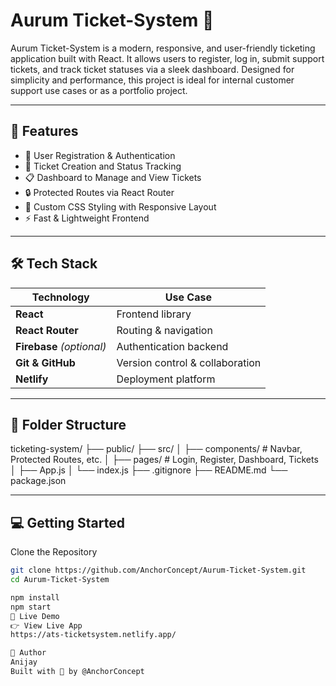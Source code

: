 # Aurum Ticket-System 🎫

Aurum Ticket-System is a modern, responsive, and user-friendly ticketing application built with React. It allows users to register, log in, submit support tickets, and track ticket statuses via a sleek dashboard. Designed for simplicity and performance, this project is ideal for internal customer support use cases or as a portfolio project.

---

## 🚀 Features

- 🔐 User Registration & Authentication  
- 🧾 Ticket Creation and Status Tracking  
- 📋 Dashboard to Manage and View Tickets  
- 🔒 Protected Routes via React Router  
- 🎨 Custom CSS Styling with Responsive Layout  
- ⚡ Fast & Lightweight Frontend  

---

## 🛠️ Tech Stack

| Technology     | Use Case                       |
|----------------|--------------------------------|
| **React**      | Frontend library               |
| **React Router** | Routing & navigation         |
| **Firebase** *(optional)* | Authentication backend |
| **Git & GitHub** | Version control & collaboration |
| **Netlify**    | Deployment platform            |

---

## 📁 Folder Structure

ticketing-system/
├── public/
├── src/
│ ├── components/ # Navbar, Protected Routes, etc.
│ ├── pages/ # Login, Register, Dashboard, Tickets
│ ├── App.js
│ └── index.js
├── .gitignore
├── README.md
└── package.json


---

## 💻 Getting Started

Clone the Repository
```bash
git clone https://github.com/AnchorConcept/Aurum-Ticket-System.git
cd Aurum-Ticket-System

npm install
npm start
🔗 Live Demo
👉 View Live App
https://ats-ticketsystem.netlify.app/

🙌 Author
Anijay
Built with 💙 by @AnchorConcept

